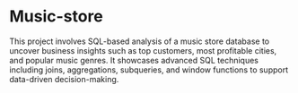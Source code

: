 # Music-store
This project involves SQL-based analysis of a music store database to uncover business insights such as top customers, most profitable cities, and popular music genres. It showcases advanced SQL techniques including joins, aggregations, subqueries, and window functions to support data-driven decision-making.
